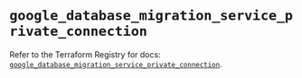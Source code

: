 # `google_database_migration_service_private_connection`

Refer to the Terraform Registry for docs: [`google_database_migration_service_private_connection`](https://registry.terraform.io/providers/hashicorp/google-beta/5.43.0/docs/resources/google_database_migration_service_private_connection).
